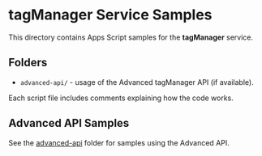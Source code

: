 # tagManager Service Samples

This directory contains Apps Script samples for the **tagManager** service.

## Folders

- `advanced-api/` - usage of the Advanced tagManager API (if available).

Each script file includes comments explaining how the code works.

## Advanced API Samples

See the [advanced-api](advanced-api/) folder for samples using the Advanced API.
